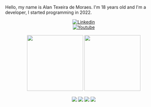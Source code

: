 Hello, my name is Alan Texeira de Moraes. I'm 18 years old and I'm a developer, I started programming in 2022.
<br>
<div  align="center">
 <a  href="https://www.linkedin.com/in/alan-teixeira-de-moraes-190aa0230/"><img align="center" alt="Linkedin" title="Linkedin" src="https://img.shields.io/badge/linkedin-%230077B5.svg?style=for-the-badge&logo=linkedin&logoColor=white"/></a>
 <br>
 <a  href="https://www.instagram.com/alnn_moraes7/"><img align="center" alt="Youtube" title="Instagram" src="https://img.shields.io/badge/instagram-%23E4405F.svg?style=for-the-badge&logo=Instagram&logoColor=white"/></a>
<br />
<br />
<img align="center" height="180em"  src="https://github-readme-stats.vercel.app/api?username=AlanTXM&show_icons=true&theme=radical" />
<img align="center" height="180em"   src="https://github-readme-stats.vercel.app/api/top-langs/?username=AlanTXM&layout=compact&langs_count=7&theme=radical"/>
<br />
<br />
<img align="center" src="https://img.shields.io/badge/node.js-6DA55F?style=for-the-badge&logo=node.js&logoColor=white" />
<img align="center" src="https://img.shields.io/badge/Flutter-02569B?style=for-the-badge&logo=flutter&logoColor=white" />
<img align="center" src="https://img.shields.io/badge/github-082032?style=for-the-badge&logo=github&logoColor=white" />
<img align="center" src="https://img.shields.io/badge/TypeScript-1c4c96?style=for-the-badge&logo=TypeScript&logoColor=white" />
<br>
</div>
